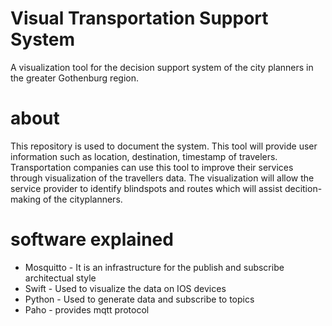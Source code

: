 # Visual Transportation Support System 
A visualization tool for the decision support system of the city planners in the greater Gothenburg region. 

# about
This repository is used to document the system.
This tool will provide user information such as location, destination, timestamp of travelers. 
Transportation companies can use this tool to improve their services through visualization of the travellers data.
The visualization will allow the service provider to identify blindspots and routes which will assist decition-making of the cityplanners.

# software explained

*  Mosquitto -  It is an infrastructure for the publish and subscribe architectual style
*  Swift - Used to visualize the data on IOS devices
*  Python - Used to generate data and subscribe to topics 
*  Paho - provides mqtt protocol








